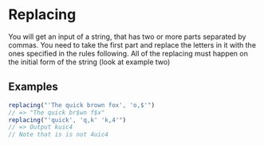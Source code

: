 # Replacing

You will get an input of a string, that has two or more parts separated by commas.
You need to take the first part and replace the letters in it with the ones specified in the rules following.
All of the replacing must happen on the initial form of the string (look at example two)

## Examples

```js
replacing("'The quick brown fox', 'o,$'")
// => "The quick br$wn f$x"
replacing("'quick', 'q,k' 'k,4'")
// => Output kuic4
// Note that is is not 4uic4
```